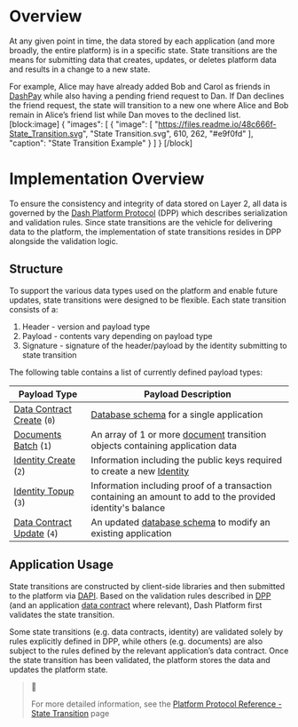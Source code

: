 # Overview

At any given point in time, the data stored by each application (and more broadly, the entire platform) is in a specific state. State transitions are the means for submitting data that creates, updates, or deletes platform data and results in a change to a new state.

For example, Alice may have already added Bob and Carol as friends in [DashPay](explanation-dashpay) while also having a pending friend request to Dan. If Dan declines the friend request, the state will transition to a new one where Alice and Bob remain in Alice’s friend list while Dan moves to the declined list.
[block:image]
{
  "images": [
    {
      "image": [
        "https://files.readme.io/48c666f-State_Transition.svg",
        "State Transition.svg",
        610,
        262,
        "#e9f0fd"
      ],
      "caption": "State Transition Example"
    }
  ]
}
[/block]

# Implementation Overview

To ensure the consistency and integrity of data stored on Layer 2, all data is governed by the [Dash Platform Protocol](explanation-platform-protocol) (DPP) which describes serialization and validation rules. Since state transitions are the vehicle for delivering data to the platform, the implementation of state transitions resides in DPP alongside the validation logic. 

## Structure

To support the various data types used on the platform and enable future updates, state transitions were designed to be flexible. Each state transition consists of a:

1. Header - version and payload type
2. Payload - contents vary depending on payload type
3. Signature - signature of the header/payload by the identity submitting to state transition

The following table contains a list of currently defined payload types:

| Payload Type | Payload Description |
| - | - |
| [Data Contract Create](platform-protocol-reference-data-contract#data-contract-creation) (`0`) | [Database schema](explanation-platform-protocol-data-contract) for a single application |
| [Documents Batch](platform-protocol-reference-document#document-submission) (`1`) | An array of 1 or more [document](explanation-platform-protocol-document) transition objects containing application data |
| [Identity Create](platform-protocol-reference-identity#identity-creation) (`2`) | Information including the public keys required to create a new [Identity](explanation-identity) |
| [Identity Topup](platform-protocol-reference-identity#identity-topup) (`3`) | Information including proof of a transaction containing an amount to add to the provided identity's balance |
| [Data Contract Update](platform-protocol-reference-data-contract#data-contract-update) (`4`) | An updated [database schema](explanation-platform-protocol-data-contract) to modify an existing application |

## Application Usage

State transitions are constructed by client-side libraries and then submitted to the platform via [DAPI](explanation-dapi). Based on the validation rules described in [DPP](explanation-platform-protocol) (and an application [data contract](explanation-platform-protocol-data-contract) where relevant), Dash Platform first validates the state transition. 

Some state transitions (e.g. data contracts, identity) are validated solely by rules explicitly defined in DPP, while others (e.g. documents) are also subject to the rules defined by the relevant application’s data contract. Once the state transition has been validated, the platform stores the data and updates the platform state.

> 📘
>
> For more detailed information, see the [Platform Protocol Reference - State Transition](platform-protocol-reference-state-transition) page